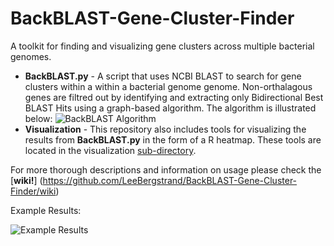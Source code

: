 BackBLAST-Gene-Cluster-Finder
==========================

A toolkit for finding and visualizing gene clusters across multiple bacterial genomes.

- **BackBLAST.py** - A script that uses NCBI BLAST to search for gene clusters within a within a bacterial genome genome. Non-orthalagous genes are filtred out by identifying and extracting only Bidirectional Best BLAST Hits using a graph-based algorithm. The algorithm is illustrated below:
![BackBLAST Algorithm](https://raw.githubusercontent.com/LeeBergstrand/BackBLAST-Gene-Cluster-Finder/master/Media/BackBLAST-Algorithm.gif)
- **Visualization** - This repository also includes tools for visualizing the results from **BackBLAST.py** in the form of a R heatmap. These tools are located in the visualization [sub-directory](https://github.com/LeeBergstrand/BackBLAST-Gene-Cluster-Finder/tree/master/Visualization).

For more thorough descriptions and information on usage please check the [**wiki!**] (https://github.com/LeeBergstrand/BackBLAST-Gene-Cluster-Finder/wiki)

Example Results:

![Example Results](https://raw.githubusercontent.com/LeeBergstrand/BackBLAST-Gene-Cluster-Finder/master/Media/ExampleResults.jpeg)
